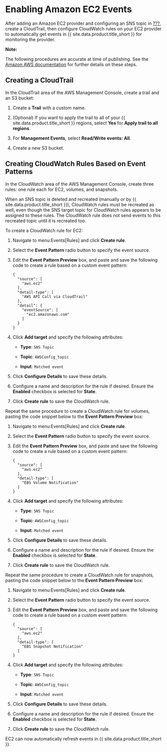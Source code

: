 # Enabling Amazon EC2 Events

After adding an Amazon EC2 provider and configuring an SNS topic in
[???](#amazon-provider-aws-config-notifications), create a CloudTrail,
then configure CloudWatch rules on your EC2 provider to automatically
get events in {{ site.data.product.title_short }} for monitoring the provider.

**Note:**

The following procedures are accurate at time of publishing. See the
[Amazon AWS
documentation](https://docs.aws.amazon.com/awscloudtrail/latest/userguide/)
for further details on these steps.

</div>

## Creating a CloudTrail

In the CloudTrail area of the AWS Management Console, create a trail and
an S3 bucket:

1.  Create a **Trail** with a custom name.

2.  (Optional) If you want to apply the trail to all of your
    {{ site.data.product.title_short }} regions, select **Yes** for **Apply trail to
    all regions**.

3.  For **Management Events**, select **Read/Write events: All**.

4.  Create a new S3 bucket.

## Creating CloudWatch Rules Based on Event Patterns

In the CloudWatch area of the AWS Management Console, create three
rules: one rule each for EC2, volumes, and snapshots.

<div class="important">

When an SNS topic is deleted and recreated (manually or by
{{ site.data.product.title_short }}), CloudWatch rules must be recreated as well,
even though the SNS target topic for CloudWatch rules appears to be
assigned to these rules. The CloudWatch rule does not send events to
this recreated topic until it is recreated too.

</div>

To create a CloudWatch rule for EC2:

1.  Navigate to menu:Events\[Rules\] and click **Create rule**.

2.  Select the **Event Pattern** radio button to specify the event
    source.

3.  Edit the **Event Pattern Preview** box, and paste and save the
    following code to create a rule based on a custom event pattern:

        {
          "source": [
            "aws.ec2"
          ],
          "detail-type": [
            "AWS API Call via CloudTrail"
          ],
          "detail": {
            "eventSource": [
              "ec2.amazonaws.com"
            ]
          }
        }

4.  Click **Add target** and specify the following attributes:

      - **Type**: `SNS Topic`

      - **Topic**: `AWSConfig_topic`

      - **Input**: `Matched event`

5.  Click **Configure Details** to save these details.

6.  Configure a name and description for the rule if desired. Ensure the
    **Enabled** checkbox is selected for **State**.

7.  Click **Create rule** to save the CloudWatch rule.

Repeat the same procedure to create a CloudWatch rule for volumes,
pasting the code snippet below to the **Event Pattern Preview** box:

1.  Navigate to menu:Events\[Rules\] and click **Create rule**.

2.  Select the **Event Pattern** radio button to specify the event
    source.

3.  Edit the **Event Pattern Preview** box, and paste and save the
    following code to create a rule based on a custom event pattern:

        {
          "source": [
            "aws.ec2"
          ],
          "detail-type": [
            "EBS Volume Notification"
          ]
        }

4.  Click **Add target** and specify the following attributes:

      - **Type**: `SNS Topic`

      - **Topic**: `AWSConfig_topic`

      - **Input**: `Matched event`

5.  Click **Configure Details** to save these details.

6.  Configure a name and description for the rule if desired. Ensure the
    **Enabled** checkbox is selected for **State**.

7.  Click **Create rule** to save the CloudWatch rule.

Repeat the same procedure to create a CloudWatch rule for snapshots,
pasting the code snippet below to the **Event Pattern Preview** box:

1.  Navigate to menu:Events\[Rules\] and click **Create rule**.

2.  Select the **Event Pattern** radio button to specify the event
    source.

3.  Edit the **Event Pattern Preview** box, and paste and save the
    following code to create a rule based on a custom event pattern:

        {
          "source": [
            "aws.ec2"
          ],
          "detail-type": [
            "EBS Snapshot Notification"
          ]
        }

4.  Click **Add target** and specify the following attributes:

      - **Type**: `SNS Topic`

      - **Topic**: `AWSConfig_topic`

      - **Input**: `Matched event`

5.  Click **Configure Details** to save these details.

6.  Configure a name and description for the rule if desired. Ensure the
    **Enabled** checkbox is selected for **State**.

7.  Click **Create rule** to save the CloudWatch rule.

EC2 can now automatically refresh events in {{ site.data.product.title_short }}.
